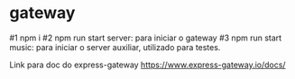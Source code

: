 # gateway


#1 npm i 
#2 npm run start server: para iniciar o gateway
#3 npm run start music: para iniciar o server auxiliar, utilizado para testes. 



Link para doc do express-gateway
https://www.express-gateway.io/docs/
